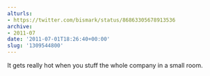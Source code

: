 ```yaml
---
alturls:
- https://twitter.com/bismark/status/86863305678913536
archive:
- 2011-07
date: '2011-07-01T18:26:40+00:00'
slug: '1309544800'
---
```


It gets really hot when you stuff the whole company in a small room.

